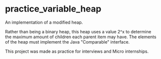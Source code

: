 # practice_variable_heap
An implementation of a modified heap.

Rather than being a binary heap, this heap uses a value 2^x to determine the maximum amount of children each parent item may have.
The elements of the heap must implement the Java "Comparable" interface.

This project was made as practice for interviews and Micro internships.

